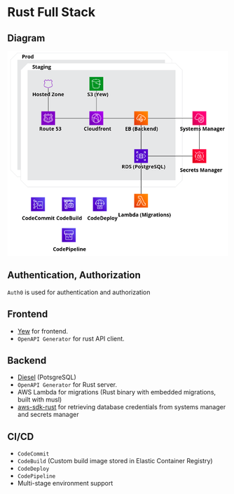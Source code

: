 # Rust Full Stack

## Diagram

![Rust Full Stack Diagram](diagram.png)

## Authentication, Authorization

`Auth0` is used for authentication and authorization

## Frontend

* [Yew](https://yew.rs/) for frontend.
* `OpenAPI Generator` for rust API client. 

## Backend

* [Diesel](https://diesel.rs/) (PotsgreSQL)
* `OpenAPI Generator` for Rust server.
* AWS Lambda for migrations (Rust binary with embedded migrations, built with musl) 
* [aws-sdk-rust](https://github.com/awslabs/aws-sdk-rust) for retrieving database credentials from systems manager and secrets manager 

## CI/CD

* `CodeCommit`
* `CodeBuild` (Custom build image stored in Elastic Container Registry)
* `CodeDeploy`
* `CodePipeline`
* Multi-stage environment support

